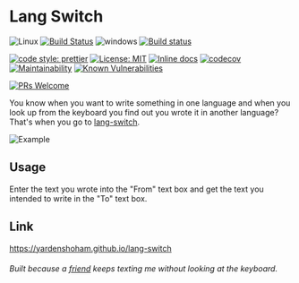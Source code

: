 # Lang Switch

![Linux](https://user-images.githubusercontent.com/20454870/65024120-e1bc7400-d93c-11e9-9cb2-eda8028e4ec7.png)
[![Build Status](https://travis-ci.org/YardenShoham/lang-switch.svg?branch=master)](https://travis-ci.org/YardenShoham/lang-switch)
![windows](https://user-images.githubusercontent.com/20454870/65024130-e2eda100-d93c-11e9-8975-c06ac099617f.png)
[![Build status](https://ci.appveyor.com/api/projects/status/v9ra9cnbu3kavglx/branch/master?svg=true)](https://ci.appveyor.com/project/YardenShoham/lang-switch/branch/master)

[![code style: prettier](https://img.shields.io/badge/code_style-prettier-ff69b4.svg)](https://github.com/prettier/prettier)
[![License: MIT](https://img.shields.io/badge/License-MIT-yellow.svg)](https://opensource.org/licenses/MIT)
[![Inline docs](https://inch-ci.org/github/yardenshoham/lang-switch.svg?branch=master)](https://inch-ci.org/github/yardenshoham/lang-switch)
[![codecov](https://codecov.io/gh/YardenShoham/lang-switch/branch/master/graph/badge.svg)](https://codecov.io/gh/YardenShoham/lang-switch)
[![Maintainability](https://api.codeclimate.com/v1/badges/036fe3e2421f29f791a9/maintainability)](https://codeclimate.com/github/YardenShoham/lang-switch/maintainability)
[![Known Vulnerabilities](https://snyk.io/test/github/yardenshoham/lang-switch/badge.svg)](https://snyk.io/test/github/yardenshoham/lang-switch)

[![PRs Welcome](https://img.shields.io/badge/PRs-welcome-brightgreen.svg)](http://makeapullrequest.com)

You know when you want to write something in one language and when you look up from the keyboard you find out you wrote it in another language?
That's when you go to [lang-switch](https://yardenshoham.github.io/lang-switch).

![Example](https://user-images.githubusercontent.com/20454870/64967007-55a04300-d88f-11e9-9fbf-a5a4db87b408.gif)

## Usage

Enter the text you wrote into the "From" text box and get the text you intended to write in the "To" text box.

## Link

https://yardenshoham.github.io/lang-switch

###### Built because a [friend](https://github.com/RonKatz1) keeps texting me without looking at the keyboard.
